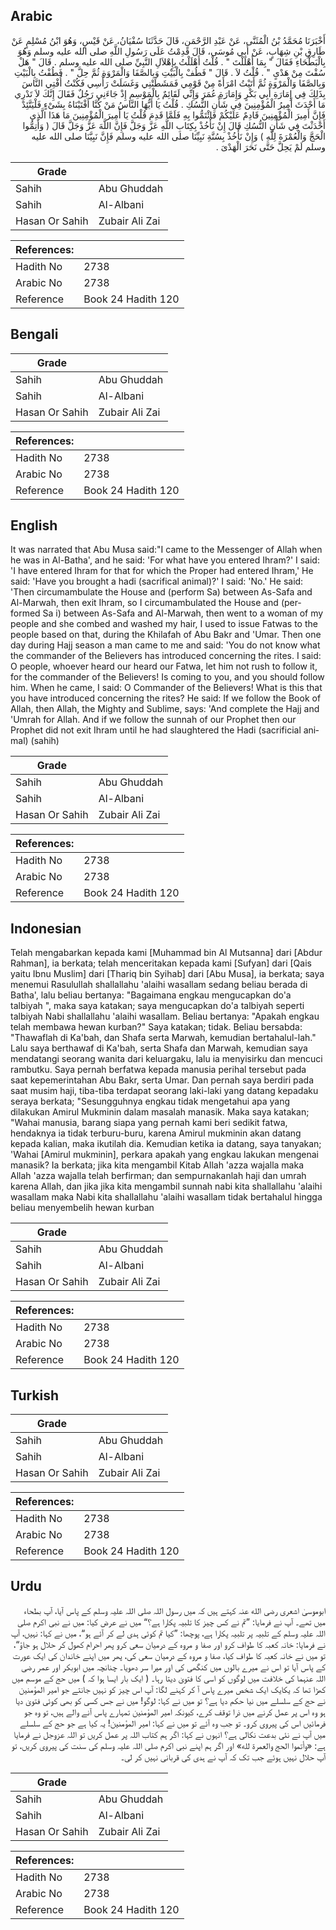 ## Arabic


<div dir="rtl" lang="ar" style={{fontSize:'larger',backgroundColor:'#f8f9fa',padding:20}}>
أَخْبَرَنَا مُحَمَّدُ بْنُ الْمُثَنَّى، عَنْ عَبْدِ الرَّحْمَنِ، قَالَ حَدَّثَنَا سُفْيَانُ، عَنْ قَيْسٍ، وَهُوَ ابْنُ مُسْلِمٍ عَنْ طَارِقِ بْنِ شِهَابٍ، عَنْ أَبِي مُوسَى، قَالَ قَدِمْتُ عَلَى رَسُولِ اللَّهِ صلى الله عليه وسلم وَهُوَ بِالْبَطْحَاءِ فَقَالَ ‏"‏ بِمَا أَهْلَلْتَ ‏"‏ ‏.‏ قُلْتُ أَهْلَلْتُ بِإِهْلاَلِ النَّبِيِّ صلى الله عليه وسلم ‏.‏ قَالَ ‏"‏ هَلْ سُقْتَ مِنْ هَدْىٍ ‏"‏ ‏.‏ قُلْتُ لاَ ‏.‏ قَالَ ‏"‏ فَطُفْ بِالْبَيْتِ وَبِالصَّفَا وَالْمَرْوَةِ ثُمَّ حِلَّ ‏"‏ ‏.‏ فَطُفْتُ بِالْبَيْتِ وَبِالصَّفَا وَالْمَرْوَةِ ثُمَّ أَتَيْتُ امْرَأَةً مِنْ قَوْمِي فَمَشَطَتْنِي وَغَسَلَتْ رَأْسِي فَكُنْتُ أُفْتِي النَّاسَ بِذَلِكَ فِي إِمَارَةِ أَبِي بَكْرٍ وَإِمَارَةِ عُمَرَ وَإِنِّي لَقَائِمٌ بِالْمَوْسِمِ إِذْ جَاءَنِي رَجُلٌ فَقَالَ إِنَّكَ لاَ تَدْرِي مَا أَحْدَثَ أَمِيرُ الْمُؤْمِنِينَ فِي شَأْنِ النُّسُكِ ‏.‏ قُلْتُ يَا أَيُّهَا النَّاسُ مَنْ كُنَّا أَفْتَيْنَاهُ بِشَىْءٍ فَلْيَتَّئِدْ فَإِنَّ أَمِيرَ الْمُؤْمِنِينَ قَادِمٌ عَلَيْكُمْ فَائْتَمُّوا بِهِ فَلَمَّا قَدِمَ قُلْتُ يَا أَمِيرَ الْمُؤْمِنِينَ مَا هَذَا الَّذِي أَحْدَثْتَ فِي شَأْنِ النُّسُكِ قَالَ إِنْ نَأْخُذْ بِكِتَابِ اللَّهِ عَزَّ وَجَلَّ فَإِنَّ اللَّهَ عَزَّ وَجَلَّ قَالَ ‏(‏ وَأَتِمُّوا الْحَجَّ وَالْعُمْرَةَ لِلَّهِ ‏)‏ وَإِنْ نَأْخُذْ بِسُنَّةِ نَبِيِّنَا صلى الله عليه وسلم فَإِنَّ نَبِيَّنَا صلى الله عليه وسلم لَمْ يَحِلَّ حَتَّى نَحَرَ الْهَدْىَ ‏.‏
</div>
<div style={{backgroundColor:'#f8f9fa',padding:20, marginBottom: 10}}><table> <thead> <tr> <th>Grade</th> <th></th> </tr> </thead> <tbody> <tr><td>Sahih</td><td>Abu Ghuddah</td></tr><tr><td>Sahih</td><td>Al-Albani</td></tr><tr><td>Hasan Or Sahih</td><td>Zubair Ali Zai</td></tr></tbody></table><table> <thead> <tr> <th>References:</th> <th></th> </tr> </thead> <tbody><tr><td>Hadith No</td><td>2738</td></tr><tr><td>Arabic No</td><td>2738</td></tr><tr><td>Reference</td><td>Book 24 Hadith 120</td></tr></tbody></table></div>

## Bengali


<div dir="ltr" lang="bn" style={{fontSize:'larger',backgroundColor:'#f8f9fa',padding:20}}>

</div>
<div style={{backgroundColor:'#f8f9fa',padding:20, marginBottom: 10}}><table> <thead> <tr> <th>Grade</th> <th></th> </tr> </thead> <tbody> <tr><td>Sahih</td><td>Abu Ghuddah</td></tr><tr><td>Sahih</td><td>Al-Albani</td></tr><tr><td>Hasan Or Sahih</td><td>Zubair Ali Zai</td></tr></tbody></table><table> <thead> <tr> <th>References:</th> <th></th> </tr> </thead> <tbody><tr><td>Hadith No</td><td>2738</td></tr><tr><td>Arabic No</td><td>2738</td></tr><tr><td>Reference</td><td>Book 24 Hadith 120</td></tr></tbody></table></div>

## English


<div dir="ltr" lang="en" style={{fontSize:'larger',backgroundColor:'#f8f9fa',padding:20}}>
It was narrated that Abu Musa said:"I came to the Messenger of Allah when he was in Al-Batha', and he said: 'For what have you entered Ihram?' I said: 'I have entered Ihram for that for which the Proper had entered Ihram,' He said: 'Have you brought a hadi (sacrifical animal)?' I said: 'No.' He said: 'Then circumambulate the House and (perform Sa) between As-Safa and Al-Marwah, then exit Ihram, so I circumambulated the House and (performed Sa i) between As-Safa and Al-Marwah, then went to a woman of my people and she combed and washed my hair, I used to issue Fatwas to the people based on that, during the Khilafah of Abu Bakr and 'Umar. Then one day during Hajj season a man came to me and said: 'You do not know what the commander of the Believers has introduced concerning the rites. I said: O people, whoever heard our heard our Fatwa, let him not rush to follow it, for the commander of the Believers! Is coming to you, and you should follow him. When he came, I said: O Commander of the Believers! What is this that you have introduced concerning the rites? He said: If we follow the Book of Allah, then Allah, the Mighty and Sublime, says: 'And complete the Hajj and 'Umrah for Allah. And if we follow the sunnah of our Prophet then our Prophet did not exit Ihram until he had slaughtered the Hadi (sacrificial animal) (sahih)
</div>
<div style={{backgroundColor:'#f8f9fa',padding:20, marginBottom: 10}}><table> <thead> <tr> <th>Grade</th> <th></th> </tr> </thead> <tbody> <tr><td>Sahih</td><td>Abu Ghuddah</td></tr><tr><td>Sahih</td><td>Al-Albani</td></tr><tr><td>Hasan Or Sahih</td><td>Zubair Ali Zai</td></tr></tbody></table><table> <thead> <tr> <th>References:</th> <th></th> </tr> </thead> <tbody><tr><td>Hadith No</td><td>2738</td></tr><tr><td>Arabic No</td><td>2738</td></tr><tr><td>Reference</td><td>Book 24 Hadith 120</td></tr></tbody></table></div>

## Indonesian


<div dir="ltr" lang="id" style={{fontSize:'larger',backgroundColor:'#f8f9fa',padding:20}}>
Telah mengabarkan kepada kami [Muhammad bin Al Mutsanna] dari [Abdur Rahman], ia berkata; telah menceritakan kepada kami [Sufyan] dari [Qais yaitu Ibnu Muslim] dari [Thariq bin Syihab] dari [Abu Musa], ia berkata; saya menemui Rasulullah shallallahu 'alaihi wasallam sedang beliau berada di Batha', lalu beliau bertanya: "Bagaimana engkau mengucapkan do'a talbiyah ", maka saya katakan; saya mengucapkan do'a talbiyah seperti talbiyah Nabi shallallahu 'alaihi wasallam. Beliau bertanya: "Apakah engkau telah membawa hewan kurban?" Saya katakan; tidak. Beliau bersabda: "Thawaflah di Ka'bah, dan Shafa serta Marwah, kemudian bertahalul-lah." Lalu saya berthawaf di Ka'bah, serta Shafa dan Marwah, kemudian saya mendatangi seorang wanita dari keluargaku, lalu ia menyisirku dan mencuci rambutku. Saya pernah berfatwa kepada manusia perihal tersebut pada saat kepemerintahan Abu Bakr, serta Umar. Dan pernah saya berdiri pada saat musim haji, tiba-tiba terdapat seorang laki-laki yang datang kepadaku seraya berkata; "Sesungguhnya engkau tidak mengetahui apa yang dilakukan Amirul Mukminin dalam masalah manasik. Maka saya katakan; "Wahai manusia, barang siapa yang pernah kami beri sedikit fatwa, hendaknya ia tidak terburu-buru, karena Amirul mukminin akan datang kepada kalian, maka ikutilah dia. Kemudian ketika ia datang, saya tanyakan; 'Wahai [Amirul mukminin], perkara apakah yang engkau lakukan mengenai manasik? Ia berkata; jika kita mengambil Kitab Allah 'azza wajalla maka Allah 'azza wajalla telah berfirman; dan sempurnakanlah haji dan umrah karena Allah, dan jika jika kita mengambil sunnah nabi kita shallallahu 'alaihi wasallam maka Nabi kita shallallahu 'alaihi wasallam tidak bertahalul hingga beliau menyembelih hewan kurban
</div>
<div style={{backgroundColor:'#f8f9fa',padding:20, marginBottom: 10}}><table> <thead> <tr> <th>Grade</th> <th></th> </tr> </thead> <tbody> <tr><td>Sahih</td><td>Abu Ghuddah</td></tr><tr><td>Sahih</td><td>Al-Albani</td></tr><tr><td>Hasan Or Sahih</td><td>Zubair Ali Zai</td></tr></tbody></table><table> <thead> <tr> <th>References:</th> <th></th> </tr> </thead> <tbody><tr><td>Hadith No</td><td>2738</td></tr><tr><td>Arabic No</td><td>2738</td></tr><tr><td>Reference</td><td>Book 24 Hadith 120</td></tr></tbody></table></div>

## Turkish


<div dir="ltr" lang="tr" style={{fontSize:'larger',backgroundColor:'#f8f9fa',padding:20}}>

</div>
<div style={{backgroundColor:'#f8f9fa',padding:20, marginBottom: 10}}><table> <thead> <tr> <th>Grade</th> <th></th> </tr> </thead> <tbody> <tr><td>Sahih</td><td>Abu Ghuddah</td></tr><tr><td>Sahih</td><td>Al-Albani</td></tr><tr><td>Hasan Or Sahih</td><td>Zubair Ali Zai</td></tr></tbody></table><table> <thead> <tr> <th>References:</th> <th></th> </tr> </thead> <tbody><tr><td>Hadith No</td><td>2738</td></tr><tr><td>Arabic No</td><td>2738</td></tr><tr><td>Reference</td><td>Book 24 Hadith 120</td></tr></tbody></table></div>

## Urdu


<div dir="rtl" lang="ur" style={{fontSize:'larger',backgroundColor:'#f8f9fa',padding:20}}>
ابوموسیٰ اشعری رضی الله عنہ کہتے ہیں کہ میں رسول اللہ صلی اللہ علیہ وسلم کے پاس آیا، آپ بطحاء میں تھے۔ آپ نے فرمایا: ”تم نے کس چیز کا تلبیہ پکارا ہے؟“ میں نے عرض کیا: میں نے نبی اکرم صلی اللہ علیہ وسلم کے تلبیہ پر تلبیہ پکارا ہے، پوچھا: ”کیا تم کوئی ہدی لے کر آئے ہو“، میں نے کہا: نہیں، آپ نے فرمایا: خانہ کعبہ کا طواف کرو اور صفا و مروہ کے درمیان سعی کرو پھر احرام کھول کر حلال ہو جاؤ“، تو میں نے خانہ کعبہ کا طواف کیا، صفا و مروہ کے درمیان سعی کی، پھر میں اپنے خاندان کی ایک عورت کے پاس آیا تو اس نے میرے بالوں میں کنگھی کی اور میرا سر دھویا۔ چنانچہ میں ابوبکر اور عمر رضی اللہ عنہما کی خلافت میں لوگوں کو اسی کا فتویٰ دیتا رہا۔ ( ایک بار ایسا ہوا کہ ) میں حج کے موسم میں کھڑا تھا کہ یکایک ایک شخص میرے پاس آ کر کہنے لگا: آپ اس چیز کو نہیں جانتے جو امیر المؤمنین نے حج کے سلسلے میں نیا حکم دیا ہے؟ تو میں نے کہا: لوگو! میں نے جس کسی کو بھی کوئی فتویٰ دیا ہو وہ اس پر عمل کرنے میں ذرا توقف کرے، کیونکہ امیر المؤمنین تمہارے پاس آنے والے ہیں، تو وہ جو فرمائیں اس کی پیروی کرو۔ تو جب وہ آئے تو میں نے کہا: امیر المؤمنین! یہ کیا ہے جو حج کے سلسلے میں آپ نے نئی بدعت نکالی ہے؟ انہوں نے کہا: اگر ہم کتاب اللہ پر عمل کریں تو اللہ عزوجل نے فرمایا ہے: «وأتموا الحج والعمرة لله» اور اگر ہم اپنے نبی اکرم صلی اللہ علیہ وسلم کی سنت کی پیروی کریں، تو آپ حلال نہیں ہوئے جب تک کہ آپ نے ہدی کی قربانی نہیں کر لی۔
</div>
<div style={{backgroundColor:'#f8f9fa',padding:20, marginBottom: 10}}><table> <thead> <tr> <th>Grade</th> <th></th> </tr> </thead> <tbody> <tr><td>Sahih</td><td>Abu Ghuddah</td></tr><tr><td>Sahih</td><td>Al-Albani</td></tr><tr><td>Hasan Or Sahih</td><td>Zubair Ali Zai</td></tr></tbody></table><table> <thead> <tr> <th>References:</th> <th></th> </tr> </thead> <tbody><tr><td>Hadith No</td><td>2738</td></tr><tr><td>Arabic No</td><td>2738</td></tr><tr><td>Reference</td><td>Book 24 Hadith 120</td></tr></tbody></table></div>